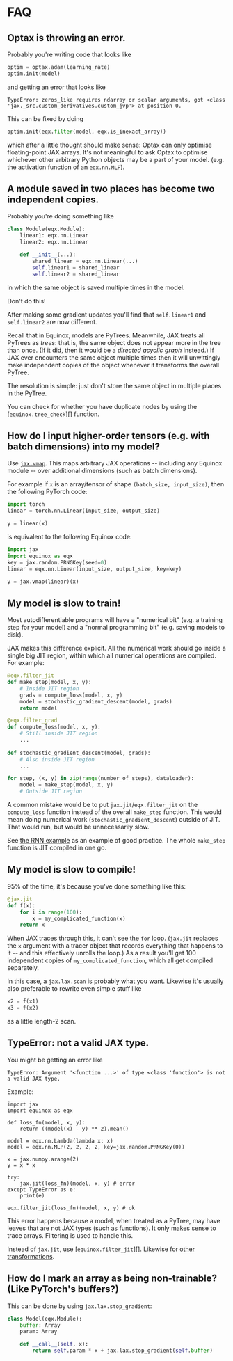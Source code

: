 # FAQ

## Optax is throwing an error.

Probably you're writing code that looks like
```python
optim = optax.adam(learning_rate)
optim.init(model)
```
and getting an error that looks like
```
TypeError: zeros_like requires ndarray or scalar arguments, got <class 'jax._src.custom_derivatives.custom_jvp'> at position 0.
```

This can be fixed by doing
```python
optim.init(eqx.filter(model, eqx.is_inexact_array))
```
which after a little thought should make sense: Optax can only optimise floating-point JAX arrays. It's not meaningful to ask Optax to optimise whichever other arbitrary Python objects may be a part of your model. (e.g. the activation function of an `eqx.nn.MLP`).

## A module saved in two places has become two independent copies.

Probably you're doing something like
```python
class Module(eqx.Module):
    linear1: eqx.nn.Linear
    linear2: eqx.nn.Linear

    def __init__(...):
        shared_linear = eqx.nn.Linear(...)
        self.linear1 = shared_linear
        self.linear2 = shared_linear
```
in which the same object is saved multiple times in the model.

Don't do this!

After making some gradient updates you'll find that `self.linear1` and `self.linear2` are now different.

Recall that in Equinox, models are PyTrees. Meanwhile, JAX treats all PyTrees as *trees*: that is, the same object does not appear more in the tree than once. (If it did, then it would be a *directed acyclic graph* instead.) If JAX ever encounters the same object multiple times then it will unwittingly make independent copies of the object whenever it transforms the overall PyTree.

The resolution is simple: just don't store the same object in multiple places in the PyTree.

You can check for whether you have duplicate nodes by using the [`equinox.tree_check`][] function.

## How do I input higher-order tensors (e.g. with batch dimensions) into my model?

Use [`jax.vmap`](https://jax.readthedocs.io/en/latest/_autosummary/jax.vmap.html#jax.vmap). This maps arbitrary JAX operations -- including any Equinox module -- over additional dimensions (such as batch dimensions).

For example if `x` is an array/tensor of shape `(batch_size, input_size)`, then the following PyTorch code:

```python
import torch
linear = torch.nn.Linear(input_size, output_size)

y = linear(x)
```

is equivalent to the following Equinox code:
```python
import jax
import equinox as eqx
key = jax.random.PRNGKey(seed=0)
linear = eqx.nn.Linear(input_size, output_size, key=key)

y = jax.vmap(linear)(x)
```

## My model is slow to train!

Most autodifferentiable programs will have a "numerical bit" (e.g. a training step for your model) and a "normal programming bit" (e.g. saving models to disk).

JAX makes this difference explicit. All the numerical work should go inside a single big JIT region, within which all numerical operations are compiled. For example:

```python    
@eqx.filter_jit
def make_step(model, x, y):
    # Inside JIT region
    grads = compute_loss(model, x, y)
    model = stochastic_gradient_descent(model, grads)
    return model

@eqx.filter_grad
def compute_loss(model, x, y):
    # Still inside JIT region
    ...
    
def stochastic_gradient_descent(model, grads):
    # Also inside JIT region
    ...

for step, (x, y) in zip(range(number_of_steps), dataloader):
    model = make_step(model, x, y)
    # Outside JIT region
```

A common mistake would be to put `jax.jit`/`eqx.filter_jit` on the `compute_loss` function instead of the overall `make_step` function. This would mean doing numerical work (`stochastic_gradient_descent`) outside of JIT. That would run, but would be unnecessarily slow.

See [the RNN example](https://docs.kidger.site/equinox/examples/train_rnn/) as an example of good practice. The whole `make_step` function is JIT compiled in one go.

## My model is slow to compile!

95% of the time, it's because you've done something like this:
```python
@jax.jit
def f(x):
    for i in range(100):
        x = my_complicated_function(x)
    return x
```
When JAX traces through this, it can't see the `for` loop. (`jax.jit` replaces the `x` argument with a tracer object that records everything that happens to it -- and this effectively unrolls the loop.) As a result you'll get 100 independent copies of `my_complicated_function`, which all get compiled separately.

In this case, a `jax.lax.scan` is probably what you want. Likewise it's usually also preferable to rewrite even simple stuff like
```python
x2 = f(x1)
x3 = f(x2)
```
as a little length-2 scan.

## TypeError: not a valid JAX type.

You might be getting an error like
```
TypeError: Argument '<function ...>' of type <class 'function'> is not a valid JAX type.
```
Example:
```python3
import jax
import equinox as eqx

def loss_fn(model, x, y):
    return ((model(x) - y) ** 2).mean()

model = eqx.nn.Lambda(lambda x: x)
model = eqx.nn.MLP(2, 2, 2, 2, key=jax.random.PRNGKey(0))

x = jax.numpy.arange(2)
y = x * x

try:
    jax.jit(loss_fn)(model, x, y) # error
except TypeError as e:
    print(e)

eqx.filter_jit(loss_fn)(model, x, y) # ok
```

This error happens because a model, when treated as a PyTree, may have leaves that are not JAX types (such as functions). It only makes sense to trace arrays. Filtering is used to handle this.

Instead of [`jax.jit`](https://jax.readthedocs.io/en/latest/_autosummary/jax.jit.html), use [`equinox.filter_jit`][]. Likewise for [other transformations](https://docs.kidger.site/equinox/api/filtering/transformations).

## How do I mark an array as being non-trainable? (Like PyTorch's buffers?)

This can be done by using `jax.lax.stop_gradient`:
```python
class Model(eqx.Module):
    buffer: Array
    param: Array

    def __call__(self, x):
        return self.param * x + jax.lax.stop_gradient(self.buffer)
```
